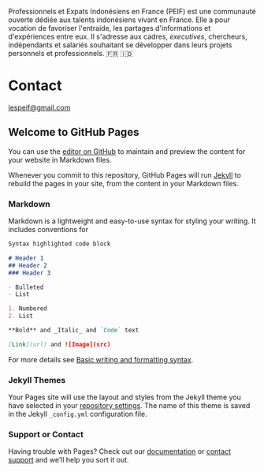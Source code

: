 Professionnels et Expats Indonésiens en France (PEIF) est une communauté ouverte dédiée aux talents indonésiens vivant en France. Elle a pour vocation de favoriser l'entraide, les partages d'informations et d'expériences entre eux. Il s'adresse aux cadres, _executives_, chercheurs, indépendants et salariés souhaitant se développer dans leurs projets personnels et professionnels.
🇫🇷 🇮🇩

# Contact
lespeif@gmail.com


## Welcome to GitHub Pages

You can use the [editor on GitHub](https://github.com/lespeif/lespeif.github.io/edit/main/README.md) to maintain and preview the content for your website in Markdown files.

Whenever you commit to this repository, GitHub Pages will run [Jekyll](https://jekyllrb.com/) to rebuild the pages in your site, from the content in your Markdown files.

### Markdown

Markdown is a lightweight and easy-to-use syntax for styling your writing. It includes conventions for

```markdown
Syntax highlighted code block

# Header 1
## Header 2
### Header 3

- Bulleted
- List

1. Numbered
2. List

**Bold** and _Italic_ and `Code` text

[Link](url) and ![Image](src)
```

For more details see [Basic writing and formatting syntax](https://docs.github.com/en/github/writing-on-github/getting-started-with-writing-and-formatting-on-github/basic-writing-and-formatting-syntax).

### Jekyll Themes

Your Pages site will use the layout and styles from the Jekyll theme you have selected in your [repository settings](https://github.com/lespeif/lespeif.github.io/settings/pages). The name of this theme is saved in the Jekyll `_config.yml` configuration file.

### Support or Contact

Having trouble with Pages? Check out our [documentation](https://docs.github.com/categories/github-pages-basics/) or [contact support](https://support.github.com/contact) and we’ll help you sort it out.
